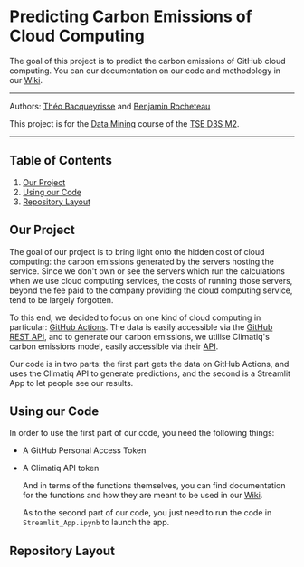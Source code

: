 # Predicting Carbon Emissions of Cloud Computing

The goal of this project is to predict the carbon emissions of GitHub cloud computing. You can our documentation on our code and methodology in our [Wiki](../../wiki/).

---

Authors: [Théo Bacqueyrisse](https://github.com/TheoBacqueyrisse) and [Benjamin Rocheteau](https://github.com/ben-rocheteau)

This project is for the [Data Mining](https://www.tse-fr.eu/sites/default/files/TSE/ecole/doc/syllabi/2023-2024/m2_s1_datamining_gil-casals_halford_2023-2024.pdf) course of the [TSE D3S M2](https://www.tse-fr.eu/master-data-science-social-sciences?lang=en). 

---

## Table of Contents

1. [Our Project](#our-project)
2. [Using our Code](#using-our-code)
3. [Repository Layout](#repository-layout)

## Our Project

The goal of our project is to bring light onto the hidden cost of cloud computing: the carbon emissions generated by the servers hosting the service. Since we don't own or see the servers which run the calculations when we use cloud computing services, the costs of running those servers, beyond the fee paid to the company providing the cloud computing service, tend to be largely forgotten. 

To this end, we decided to focus on one kind of cloud computing in particular: [GitHub Actions](https://docs.github.com/en/actions/learn-github-actions/understanding-github-actions#overview). The data is easily accessible via the [GitHub REST API](https://docs.github.com/en/rest?apiVersion=2022-11-28), and to generate our carbon emissions, we utilise Climatiq's carbon emissions model, easily accessible via their [API](https://www.climatiq.io/docs). 

Our code is in two parts: the first part gets the data on GitHub Actions, and uses the Climatiq API to generate predictions, and the second is a Streamlit App to let people see our results. 

## Using our Code

In order to use the first part of our code, you need the following things: 

- A GitHub Personal Access Token
- A Climatiq API token

  And in terms of the functions themselves, you can find documentation for the functions and how they are meant to be used in our [Wiki](../../wiki/).

  As to the second part of our code, you just need to run the code in `Streamlit_App.ipynb` to launch the app. 

## Repository Layout


